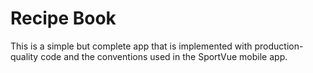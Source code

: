 # Recipe Book

This is a simple but complete app that is implemented with production-quality code and the conventions used in the SportVue mobile app.
